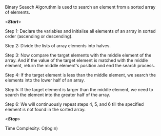 Binary Seaech Algoruthm is used to search an element from a sorted array of elements.

<*********************Start*********************>

Step 1: Declare the variables and  initialise all elements of an array in sorted order (ascending or descending).

Step 2: Divide the lists of array elements into halves.

Step 3: Now compare the target elements with the middle element of the array. And if the value of the target element is matched with the middle element, return the middle element's position and end the search process.

Step 4: If the target element is less than the middle element, we search the elements into the lower half of an array.

Step 5: If the target element is larger than the middle element, we need to search the element into the greater half of the array.

Step 6: We will continuously repeat steps 4, 5, and 6 till the specified element is not found in the sorted array.

<*********************Stop*********************>

Time Complexity: O(log n)
